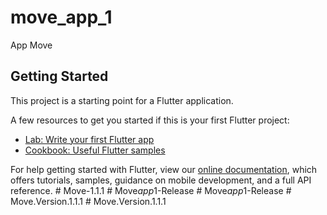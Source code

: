 # move_app_1

App Move

## Getting Started

This project is a starting point for a Flutter application.

A few resources to get you started if this is your first Flutter project:

- [Lab: Write your first Flutter app](https://flutter.dev/docs/get-started/codelab)
- [Cookbook: Useful Flutter samples](https://flutter.dev/docs/cookbook)

For help getting started with Flutter, view our
[online documentation](https://flutter.dev/docs), which offers tutorials,
samples, guidance on mobile development, and a full API reference.
#   M o v e - 1 . 1 . 1  
 #   M o v e _ a p p _ 1 - R e l e a s e  
 #   M o v e _ a p p _ 1 - R e l e a s e  
 #   M o v e . V e r s i o n . 1 . 1 . 1  
 #   M o v e . V e r s i o n . 1 . 1 . 1  
 